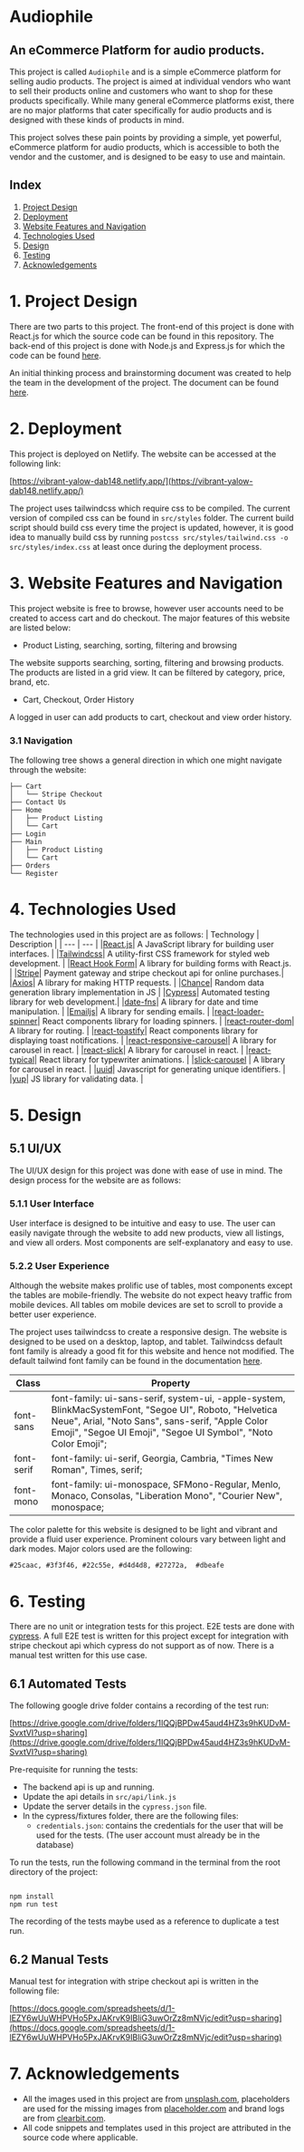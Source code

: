 # Audiophile

## An eCommerce Platform for audio products.

This project is called `Audiophile` and is a simple eCommerce platform for selling audio products. The project is aimed at individual vendors who want to sell their products online and customers who want to shop for these products specifically. While many general eCommerce platforms exist, there are no major platforms that cater specifically for audio products and is designed with these kinds of products in mind.

This project solves these pain points by providing a simple, yet powerful, eCommerce platform for audio products, which is accessible to both the vendor and the customer, and is designed to be easy to use and maintain.

## Index

1. [Project Design](#1-project-design)
2. [Deployment](#2-deployment)
3. [Website Features and Navigation](#3-website-features-and-navigation)
4. [Technologies Used](#4-technologies-used)
5. [Design](#5-design)
6. [Testing](#6-testing)
7. [Acknowledgements](#7-acknowledgements)

# 1. Project Design

There are two parts to this project. The front-end of this project is done with React.js for which the source code can be found in this repository. The back-end of this project is done with Node.js and Express.js for which the code can be found [here](https://github.com/pratheesh1/audiophile-express).

An initial thinking process and brainstorming document was created to help the team in the development of the project. The document can be found [here](https://docs.google.com/presentation/d/1WySc4aT7RTCMPersbQStq_BWSSCVUVimFh-vDrcteoU/edit?usp=sharing).

# 2. Deployment

This project is deployed on Netlify. The website can be accessed at the following link:

[https://vibrant-yalow-dab148.netlify.app/](https://vibrant-yalow-dab148.netlify.app/)

The project uses tailwindcss which require css to be compiled. The current version of compiled css can be found in `src/styles` folder. The current build script should build css every time the project is updated, however, it is good idea to manually build css by running `postcss src/styles/tailwind.css -o src/styles/index.css` at least once during the deployment process.

# 3. Website Features and Navigation

This project website is free to browse, however user accounts need to be created to access cart and do checkout. The major features of this website are listed below:

- Product Listing, searching, sorting, filtering and browsing

The website supports searching, sorting, filtering and browsing products. The products are listed in a grid view. It can be filtered by category, price, brand, etc.

- Cart, Checkout, Order History

A logged in user can add products to cart, checkout and view order history.

### 3.1 Navigation

The following tree shows a general direction in which one might navigate through the website:

```
├── Cart
│   └── Stripe Checkout
├── Contact Us
├── Home
│   ├── Product Listing
│   └── Cart
├── Login
├── Main
│   ├── Product Listing
│   └── Cart
├── Orders
└── Register

```

# 4. Technologies Used

The technologies used in this project are as follows:
| Technology | Description |
| --- | --- |
|[React.js](https://reactjs.org/)| A JavaScript library for building user interfaces. |
|[Tailwindcss](https://tailwindcss.com/)| A utility-first CSS framework for styled web development. |
|[React Hook Form](https://react-hook-form.com/)| A library for building forms with React.js. |
|[Stripe](https://stripe.com/)| Payment gateway and stripe checkout api for online purchases.|
|[Axios](https://axios-http.com/docs/intro)| A library for making HTTP requests. |
|[Chance](https://chancejs.com/)| Random data generation library implementation in JS |
|[Cypress](https://www.cypress.io/)| Automated testing library for web development.|
|[date-fns](https://date-fns.org/v2.13.0/docs/Getting-Started)| A library for date and time manipulation. |
|[Emailjs](https://emailjs.com/)| A library for sending emails. |
|[react-loader-spinner](https://github.com/mhnpd/react-loader-spinner)| React components library for loading spinners. |
|[react-router-dom](https://reacttraining.com/react-router/web/guides/quick-start)| A library for routing. |
|[react-toastify](https://github.com/fkhadra/react-toastify)| React components library for displaying toast notifications. |
|[react-responsive-carousel](https://github.com/leandrowd/react-responsive-carousel)| A library for carousel in react. |
|[react-slick](https://react-slick.neostack.com/)| A library for carousel in react. |
|[react-typical](https://github.com/catalinmiron/react-typical)| React library for typewriter animations. |
|[slick-carousel](https://kenwheeler.github.io/slick/) | A library for carousel in react. |
|[uuid](https://github.com/uuidjs/uuid)| Javascript for generating unique identifiers. |
|[yup](https://github.com/jquense/yup)| JS library for validating data. |

# 5. Design

## 5.1 UI/UX

The UI/UX design for this project was done with ease of use in mind. The design process for the website are as follows:

### 5.1.1 User Interface

User interface is designed to be intuitive and easy to use. The user can easily navigate through the website to add new products, view all listings, and view all orders. Most components are self-explanatory and easy to use.

### 5.2.2 User Experience

Although the website makes prolific use of tables, most components except the tables are mobile-friendly. The website do not expect heavy traffic from mobile devices. All tables om mobile devices are set to scroll to provide a better user experience.

The project uses tailwindcss to create a responsive design. The website is designed to be used on a desktop, laptop, and tablet. Tailwindcss default font family is already a good fit for this website and hence not modified.
The default tailwind font family can be found in the documentation [here](https://tailwindcss.com/docs/font-family).

| Class      | Property                                                                                                                                                                                                                      |
| ---------- | ----------------------------------------------------------------------------------------------------------------------------------------------------------------------------------------------------------------------------- |
| font-sans  | font-family: ui-sans-serif, system-ui, -apple-system, BlinkMacSystemFont, "Segoe UI", Roboto, "Helvetica Neue", Arial, "Noto Sans", sans-serif, "Apple Color Emoji", "Segoe UI Emoji", "Segoe UI Symbol", "Noto Color Emoji"; |
| font-serif | font-family: ui-serif, Georgia, Cambria, "Times New Roman", Times, serif;                                                                                                                                                     |
| font-mono  | font-family: ui-monospace, SFMono-Regular, Menlo, Monaco, Consolas, "Liberation Mono", "Courier New", monospace;                                                                                                              |

The color palette for this website is designed to be light and vibrant and provide a fluid user experience. Prominent colours vary between light and dark modes. Major colors used are the following:

```
#25caac, #3f3f46, #22c55e, #d4d4d8, #27272a,  #dbeafe
```

# 6. Testing

There are no unit or integration tests for this project. E2E tests are done with [cypress](https://www.cypress.io/). A full E2E test is written for this project except for integration with stripe checkout api which cypress do not support as of now. There is a manual test written for this use case.

## 6.1 Automated Tests

The following google drive folder contains a recording of the test run:

[https://drive.google.com/drive/folders/1IQQjBPDw45aud4HZ3s9hKUDvM-SvxtVI?usp=sharing](https://drive.google.com/drive/folders/1IQQjBPDw45aud4HZ3s9hKUDvM-SvxtVI?usp=sharing)

Pre-requisite for running the tests:

- The backend api is up and running.
- Update the api details in `src/api/link.js`
- Update the server details in the `cypress.json` file.
- In the cypress/fixtures folder, there are the following files:
  - `credentials.json`: contains the credentials for the user that will be used for the tests. (The user account must already be in the database)

To run the tests, run the following command in the terminal from the root directory of the project:

```

npm install
npm run test

```

The recording of the tests maybe used as a reference to duplicate a test run.

## 6.2 Manual Tests

Manual test for integration with stripe checkout api is written in the following file:

[https://docs.google.com/spreadsheets/d/1-lEZY6wUuWHPVHo5PxJAKrvK9IBliG3uwOrZz8mNVjc/edit?usp=sharing](https://docs.google.com/spreadsheets/d/1-lEZY6wUuWHPVHo5PxJAKrvK9IBliG3uwOrZz8mNVjc/edit?usp=sharing)

# 7. Acknowledgements

- All the images used in this project are from [unsplash.com](https://unsplash.com/), placeholders are used for the missing images from [placeholder.com](https://placeholder.com/) and brand logs are from [clearbit.com](https://clearbit.com/logo).
- All code snippets and templates used in this project are attributed in the source code where applicable.
